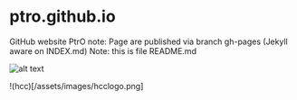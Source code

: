 # ptro.github.io
GitHub website PtrO
note: Page are published via branch gh-pages (Jekyll aware on INDEX.md)
Note: this is file README.md

![alt text](https://github.com/ptrooms/ptrooms.github.io/blob/gh-pages/assets/images/.jpg?raw=true)


!(hcc)[/assets/images/hcclogo.png]
